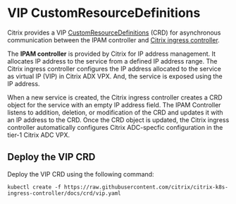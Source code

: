 # VIP CustomResourceDefinitions

Citrix provides a VIP [CustomResourceDefinitions](https://kubernetes.io/docs/concepts/extend-kubernetes/api-extension/custom-resources/#customresourcedefinitions) (CRD) for asynchronous communication between the IPAM controller and [Citrix ingress controller](https://github.com/citrix/citrix-k8s-ingress-controller).

The **IPAM controller** is provided by Citrix for IP address management. It allocates IP address to the service from a defined IP address range. The Citrix ingress controller configures the IP address allocated to the service as virtual IP (VIP) in Citrix ADX VPX. And, the service is exposed using the IP address.

When a new service is created, the Citrix ingress controller creates a CRD object for the service with an empty IP address field. The IPAM Controller listens to addition, deletion, or modification of the CRD and updates it with an IP address to the CRD. Once the CRD object is updated, the Citrix ingress controller automatically configures Citrix ADC-specfic configuration in the tier-1 Citrix ADC VPX.

## Deploy the VIP CRD

Deploy the VIP CRD using the following command:

    kubectl create -f https://raw.githubusercontent.com/citrix/citrix-k8s-ingress-controller/docs/crd/vip.yaml
